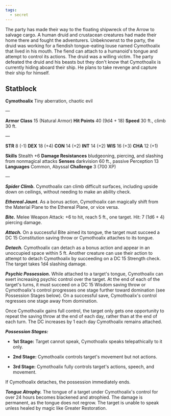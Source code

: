 ```yaml
---
tags:
  - secret
---
```

The party has made their way to the floating shipwreck of the Arrow to salvage cargo. A human druid and crustacean creatures had made their home there and fought the adventurers. Unbeknownst to the party, the druid was working for a fiendish tongue-eating louse named Cymothoalix that lived in his mouth. The fiend can attach to a humanoid's tongue and attempt to control its actions. The druid was a willing victim. The party defeated the druid and his beasts but they don't know that Cymothoalix is currently hiding aboard their ship. He plans to take revenge and capture their ship for himself.

## Statblock
**Cymothoalix**
Tiny aberration, chaotic evil  

—

**Armor Class** 15 (Natural Armor)
**Hit Points** 40 (9d4 + 18)
**Speed** 30 ft., climb 30 ft. 

—

**STR** 8 (-1) **DEX** 18 (+4) **CON** 14 (+2)
**INT** 14 (+2) **WIS** 16 (+3) **CHA** 12 (+1)  

**Skills** Stealth +6
**Damage Resistances** bludgeoning, piercing, and slashing from nonmagical attacks
**Senses** darkvision 60 ft., passive Perception 13
**Languages** Common, Abyssal
**Challenge** 3 (700 XP)

— 

***Spider Climb.*** Cymothoalix can climb difficult surfaces, including upside down on ceilings, without needing to make an ability check.

***Ethereal Jaunt.*** As a bonus action, Cymothoalix can magically shift from the Material Plane to the Ethereal Plane, or vice versa.

***Bite.*** Melee Weapon Attack: +6 to hit, reach 5 ft., one target. Hit: 7 (1d6 + 4) piercing damage. 

***Attach.*** On a successful Bite aimed its tongue, the target must succeed a DC 15 Constitution saving throw or Cymothoalix attaches to its tongue. 

***Detach.*** Cymothoalix can detach as a bonus action and appear in an unoccupied space within 5 ft. Another creature can use their action to attempt to detach Cymothoalix by succeeding on a DC 15 Strength check. The target takes 1d4 slashing damage.

***Psychic Possession.*** While attached to a target's tongue, Cymothoalix can exert increasing psychic control over the target. At the end of each of the target's turns, it must succeed on a DC 15 Wisdom saving throw or Cymothoalix's control progresses one stage further toward domination (see Possession Stages below). On a successful save, Cymothoalix's control regresses one stage away from domination. 

Once Cymothoalix gains full control, the target only gets one opportunity to repeat the saving throw at the end of each day, rather than at the end of each turn. The DC increases by 1 each day Cymothoalix remains attached.

***Possession Stages:***

- **1st Stage:** Target cannot speak, Cymothoalix speaks telepathically to it only. 

- **2nd Stage:** Cymothoalix controls target's movement but not actions.

- **3rd Stage:** Cymothoalix fully controls target's actions, speech, and movement.

If Cymothoalix detaches, the possession immediately ends.
 
***Tongue Atrophy.*** The tongue of a target under Cymothoalix's control for over 24 hours becomes blackened and atrophied. The damage is permanent, as the tongue does not regrow. The target is unable to speak unless healed by magic like Greater Restoration.